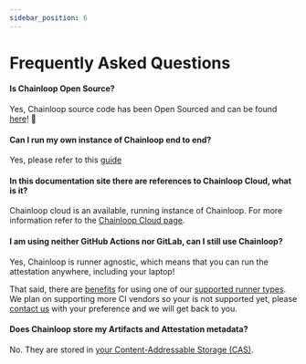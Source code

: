 ```yaml
---
sidebar_position: 6
---
```


# Frequently Asked Questions

#### Is Chainloop Open Source?

Yes, Chainloop source code has been Open Sourced and can be found [here](https://github.com/chainloop-dev/chainloop)! 🎉

#### Can I run my own instance of Chainloop end to end?

Yes, please refer to this [guide](./guides/deployment/k8s)

#### In this documentation site there are references to Chainloop Cloud, what is it?

Chainloop cloud is an available, running instance of Chainloop. For more information refer to the [Chainloop Cloud page](./chainloop-cloud).

#### I am using neither GitHub Actions nor GitLab, can I still use Chainloop?

Yes, Chainloop is runner agnostic, which means that you can run the attestation anywhere, including your laptop!

That said, there are [benefits](/reference/operator/contract#runner-context) for using one of our [supported runner types](/reference/operator/contract#runner-context). We plan on supporting more CI vendors so your is not supported yet, please [contact us](https://chainloop.dev/contact) with your preference and we will get back to you.

#### Does Chainloop store my Artifacts and Attestation metadata?

No. They are stored in [your Content-Addressable Storage (CAS)](/reference/operator/cas-backend).
